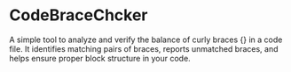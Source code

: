 # CodeBraceChcker
A simple tool to analyze and verify the balance of curly braces {} in a code file. It identifies matching pairs of braces, reports unmatched braces, and helps ensure proper block structure in your code.
